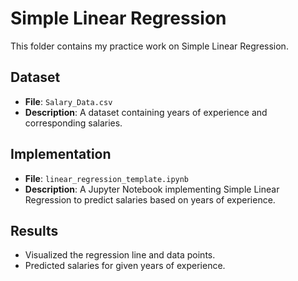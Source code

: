 # Simple Linear Regression

This folder contains my practice work on Simple Linear Regression.

## Dataset
- **File**: `Salary_Data.csv`
- **Description**: A dataset containing years of experience and corresponding salaries.

## Implementation
- **File**: `linear_regression_template.ipynb`
- **Description**: A Jupyter Notebook implementing Simple Linear Regression to predict salaries based on years of experience.

## Results
- Visualized the regression line and data points.
- Predicted salaries for given years of experience.
